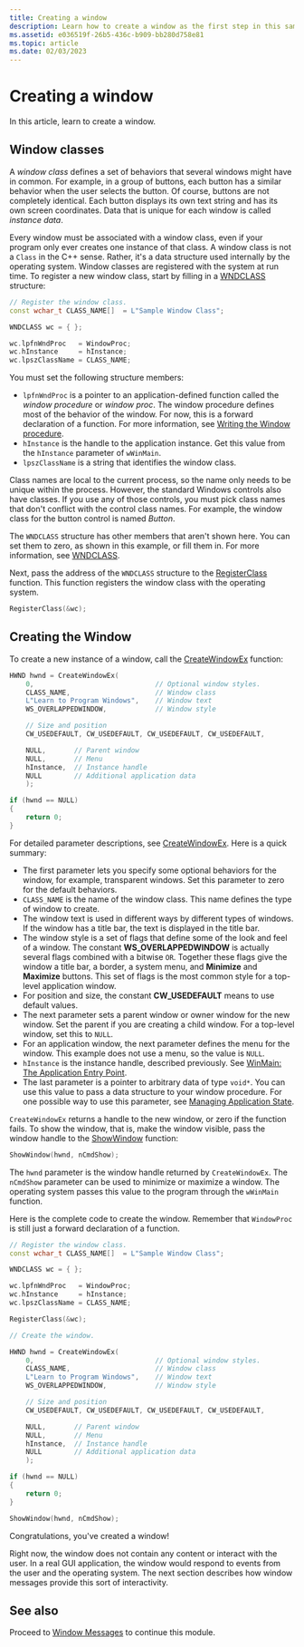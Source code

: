 ```yaml
---
title: Creating a window
description: Learn how to create a window as the first step in this sample module for your first Windows program.
ms.assetid: e036519f-26b5-436c-b909-bb280d758e81
ms.topic: article
ms.date: 02/03/2023
---
```


# Creating a window

In this article, learn to create a window.

## Window classes

A *window class* defines a set of behaviors that several windows might have in common. For example, in a group of buttons, each button has a similar behavior when the user selects the button. Of course, buttons are not completely identical. Each button displays its own text string and has its own screen coordinates. Data that is unique for each window is called *instance data*.

Every window must be associated with a window class, even if your program only ever creates one instance of that class. A window class is not a `Class` in the C++ sense. Rather, it's a data structure used internally by the operating system. Window classes are registered with the system at run time. To register a new window class, start by filling in a [WNDCLASS](/windows/win32/api/winuser/ns-winuser-wndclassa) structure:

```cpp
// Register the window class.
const wchar_t CLASS_NAME[]  = L"Sample Window Class";

WNDCLASS wc = { };

wc.lpfnWndProc   = WindowProc;
wc.hInstance     = hInstance;
wc.lpszClassName = CLASS_NAME;
```

You must set the following structure members:

- `lpfnWndProc` is a pointer to an application-defined function called the *window procedure* or *window proc*. The window procedure defines most of the behavior of the window. For now, this is a forward declaration of a function. For more information, see [Writing the Window procedure](writing-the-window-procedure.md).
- `hInstance` is the handle to the application instance. Get this value from the `hInstance` parameter of `wWinMain`.
- `lpszClassName` is a string that identifies the window class.

Class names are local to the current process, so the name only needs to be unique within the process. However, the standard Windows controls also have classes. If you use any of those controls, you must pick class names that don't conflict with the control class names. For example, the window class for the button control is named *Button*.

The `WNDCLASS` structure has other members that aren't shown here. You can set them to zero, as shown in this example, or fill them in. For more information, see [WNDCLASS](/windows/win32/api/winuser/ns-winuser-wndclassa).

Next, pass the address of the `WNDCLASS` structure to the [RegisterClass](/windows/desktop/api/winuser/nf-winuser-registerclassa) function. This function registers the window class with the operating system.

```cpp
RegisterClass(&wc);
```

## Creating the Window

To create a new instance of a window, call the [CreateWindowEx](/windows/desktop/api/winuser/nf-winuser-createwindowexa) function:

```cpp
HWND hwnd = CreateWindowEx(
    0,                              // Optional window styles.
    CLASS_NAME,                     // Window class
    L"Learn to Program Windows",    // Window text
    WS_OVERLAPPEDWINDOW,            // Window style

    // Size and position
    CW_USEDEFAULT, CW_USEDEFAULT, CW_USEDEFAULT, CW_USEDEFAULT,

    NULL,       // Parent window    
    NULL,       // Menu
    hInstance,  // Instance handle
    NULL        // Additional application data
    );

if (hwnd == NULL)
{
    return 0;
}
```

For detailed parameter descriptions, see [CreateWindowEx](/windows/desktop/api/winuser/nf-winuser-createwindowexa). Here is a quick summary:

- The first parameter lets you specify some optional behaviors for the window, for example, transparent windows. Set this parameter to zero for the default behaviors.
- `CLASS_NAME` is the name of the window class. This name defines the type of window to create.
- The window text is used in different ways by different types of windows. If the window has a title bar, the text is displayed in the title bar.
- The window style is a set of flags that define some of the look and feel of a window. The constant **WS\_OVERLAPPEDWINDOW** is actually several flags combined with a bitwise `OR`. Together these flags give the window a title bar, a border, a system menu, and **Minimize** and **Maximize** buttons. This set of flags is the most common style for a top-level application window.
- For position and size, the constant **CW_USEDEFAULT** means to use default values.
- The next parameter sets a parent window or owner window for the new window. Set the parent if you are creating a child window. For a top-level window, set this to `NULL`.
- For an application window, the next parameter defines the menu for the window. This example does not use a menu, so the value is `NULL`.
- `hInstance` is the instance handle, described previously. See [WinMain: The Application Entry Point](winmain--the-application-entry-point.md).
- The last parameter is a pointer to arbitrary data of type `void*`. You can use this value to pass a data structure to your window procedure. For one possible way to use this parameter, see [Managing Application State](managing-application-state-.md).

`CreateWindowEx` returns a handle to the new window, or zero if the function fails. To show the window, that is, make the window visible, pass the window handle to the [ShowWindow](/windows/desktop/api/winuser/nf-winuser-showwindow) function:

```cpp
ShowWindow(hwnd, nCmdShow);
```

The `hwnd` parameter is the window handle returned by `CreateWindowEx`. The `nCmdShow` parameter can be used to minimize or maximize a window. The operating system passes this value to the program through the `wWinMain` function.

Here is the complete code to create the window. Remember that `WindowProc` is still just a forward declaration of a function.

```cpp
// Register the window class.
const wchar_t CLASS_NAME[]  = L"Sample Window Class";

WNDCLASS wc = { };

wc.lpfnWndProc   = WindowProc;
wc.hInstance     = hInstance;
wc.lpszClassName = CLASS_NAME;

RegisterClass(&wc);

// Create the window.

HWND hwnd = CreateWindowEx(
    0,                              // Optional window styles.
    CLASS_NAME,                     // Window class
    L"Learn to Program Windows",    // Window text
    WS_OVERLAPPEDWINDOW,            // Window style

    // Size and position
    CW_USEDEFAULT, CW_USEDEFAULT, CW_USEDEFAULT, CW_USEDEFAULT,

    NULL,       // Parent window    
    NULL,       // Menu
    hInstance,  // Instance handle
    NULL        // Additional application data
    );

if (hwnd == NULL)
{
    return 0;
}

ShowWindow(hwnd, nCmdShow);
```

Congratulations, you've created a window!

Right now, the window does not contain any content or interact with the user. In a real GUI application, the window would respond to events from the user and the operating system. The next section describes how window messages provide this sort of interactivity.

## See also

Proceed to [Window Messages](window-messages.md) to continue this module.
